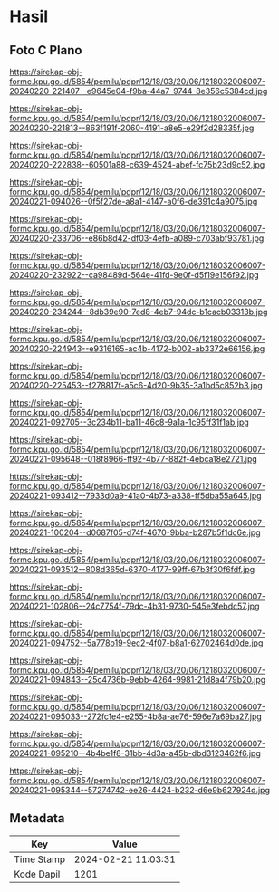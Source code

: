 # Hasil

## Foto C Plano

https://sirekap-obj-formc.kpu.go.id/5854/pemilu/pdpr/12/18/03/20/06/1218032006007-20240220-221407--e9645e04-f9ba-44a7-9744-8e356c5384cd.jpg

https://sirekap-obj-formc.kpu.go.id/5854/pemilu/pdpr/12/18/03/20/06/1218032006007-20240220-221813--863f191f-2060-4191-a8e5-e29f2d28335f.jpg

https://sirekap-obj-formc.kpu.go.id/5854/pemilu/pdpr/12/18/03/20/06/1218032006007-20240220-222838--60501a88-c639-4524-abef-fc75b23d9c52.jpg

https://sirekap-obj-formc.kpu.go.id/5854/pemilu/pdpr/12/18/03/20/06/1218032006007-20240221-094026--0f5f27de-a8a1-4147-a0f6-de391c4a9075.jpg

https://sirekap-obj-formc.kpu.go.id/5854/pemilu/pdpr/12/18/03/20/06/1218032006007-20240220-233706--e86b8d42-df03-4efb-a089-c703abf93781.jpg

https://sirekap-obj-formc.kpu.go.id/5854/pemilu/pdpr/12/18/03/20/06/1218032006007-20240220-232922--ca98489d-564e-41fd-9e0f-d5f19e156f92.jpg

https://sirekap-obj-formc.kpu.go.id/5854/pemilu/pdpr/12/18/03/20/06/1218032006007-20240220-234244--8db39e90-7ed8-4eb7-94dc-b1cacb03313b.jpg

https://sirekap-obj-formc.kpu.go.id/5854/pemilu/pdpr/12/18/03/20/06/1218032006007-20240220-224943--e9316165-ac4b-4172-b002-ab3372e66156.jpg

https://sirekap-obj-formc.kpu.go.id/5854/pemilu/pdpr/12/18/03/20/06/1218032006007-20240220-225453--f278817f-a5c6-4d20-9b35-3a1bd5c852b3.jpg

https://sirekap-obj-formc.kpu.go.id/5854/pemilu/pdpr/12/18/03/20/06/1218032006007-20240221-092705--3c234b11-ba11-46c8-9a1a-1c95ff31f1ab.jpg

https://sirekap-obj-formc.kpu.go.id/5854/pemilu/pdpr/12/18/03/20/06/1218032006007-20240221-095648--018f8966-ff92-4b77-882f-4ebca18e2721.jpg

https://sirekap-obj-formc.kpu.go.id/5854/pemilu/pdpr/12/18/03/20/06/1218032006007-20240221-093412--7933d0a9-41a0-4b73-a338-ff5dba55a645.jpg

https://sirekap-obj-formc.kpu.go.id/5854/pemilu/pdpr/12/18/03/20/06/1218032006007-20240221-100204--d0687f05-d74f-4670-9bba-b287b5f1dc6e.jpg

https://sirekap-obj-formc.kpu.go.id/5854/pemilu/pdpr/12/18/03/20/06/1218032006007-20240221-093512--808d365d-6370-4177-99ff-67b3f30f6fdf.jpg

https://sirekap-obj-formc.kpu.go.id/5854/pemilu/pdpr/12/18/03/20/06/1218032006007-20240221-102806--24c7754f-79dc-4b31-9730-545e3febdc57.jpg

https://sirekap-obj-formc.kpu.go.id/5854/pemilu/pdpr/12/18/03/20/06/1218032006007-20240221-094752--5a778b19-9ec2-4f07-b8a1-62702464d0de.jpg

https://sirekap-obj-formc.kpu.go.id/5854/pemilu/pdpr/12/18/03/20/06/1218032006007-20240221-094843--25c4736b-9ebb-4264-9981-21d8a4f79b20.jpg

https://sirekap-obj-formc.kpu.go.id/5854/pemilu/pdpr/12/18/03/20/06/1218032006007-20240221-095033--272fc1e4-e255-4b8a-ae76-596e7a69ba27.jpg

https://sirekap-obj-formc.kpu.go.id/5854/pemilu/pdpr/12/18/03/20/06/1218032006007-20240221-095210--4b4be1f8-31bb-4d3a-a45b-dbd3123462f6.jpg

https://sirekap-obj-formc.kpu.go.id/5854/pemilu/pdpr/12/18/03/20/06/1218032006007-20240221-095344--57274742-ee26-4424-b232-d6e9b627924d.jpg


## Metadata

| Key        | Value               |
| ---------- | ------------------- |
| Time Stamp | 2024-02-21 11:03:31 |
| Kode Dapil | 1201                |



